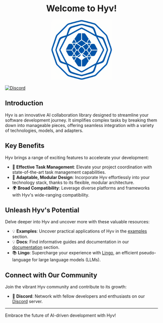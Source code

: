 <h1 align="center">Welcome to Hyv!</h1> <p align="center"><img src="assets/logo.png" alt="logo" width="200"/></p>

[![Discord](https://img.shields.io/discord/1091306623819059300?color=7289da&label=Discord&logo=discord&logoColor=fff&style=for-the-badge)](https://discord.com/invite/m3TBB9XEkb)

## Introduction

Hyv is an innovative AI collaboration library designed to streamline your software development
journey. It simplifies complex tasks by breaking them down into manageable pieces, offering seamless
integration with a variety of technologies, models, and adapters.

## Key Benefits

Hyv brings a range of exciting features to accelerate your development:

- 🎯 **Effective Task Management**: Elevate your project coordination with state-of-the-art task
  management capabilities.
- 🔌 **Adaptable, Modular Design**: Incorporate Hyv effortlessly into your technology stack, thanks
  to its flexible, modular architecture.
- 🌍 **Broad Compatibility**: Leverage diverse platforms and frameworks with Hyv's wide-ranging
  compatibility.

## Unleash Hyv's Potential

Delve deeper into Hyv and uncover more with these valuable resources:

- 💡 **Examples**: Uncover practical applications of Hyv in the
  [examples](examples) section.
- 💡 **Docs**: Find informative guides and documentation in our
  [documentation](docs) section.
- 📚 **Lingo**: Supercharge your experience with [Lingo](https://github.com/failfa-st/lingo/), an
  efficient pseudo-language for large language models (LLMs).

## Connect with Our Community

Join the vibrant Hyv community and contribute to its growth:

- 🎉 **Discord**: Network with fellow developers and enthusiasts on our
  [Discord](https://discord.com/invite/m3TBB9XEkb) server.

---

Embrace the future of AI-driven development with Hyv!
